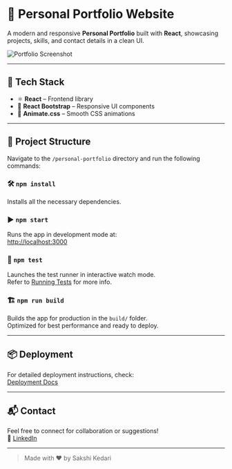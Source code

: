 # 💼 Personal Portfolio Website

A modern and responsive **Personal Portfolio** built with **React**, showcasing projects, skills, and contact details in a clean UI.

![Portfolio Screenshot](https://user-images.githubusercontent.com/50160672/174933373-1ba6cadf-1c9a-48c3-aa58-984d0bd62d82.png)

---

## 🚀 Tech Stack

- ⚛️ **React** – Frontend library
- 🎨 **React Bootstrap** – Responsive UI components
- 💫 **Animate.css** – Smooth CSS animations

---

## 📂 Project Structure

Navigate to the `/personal-portfolio` directory and run the following commands:

### 🛠️ `npm install`

Installs all the necessary dependencies.

### ▶️ `npm start`

Runs the app in development mode at:  
[http://localhost:3000](http://localhost:3000)

### 🧪 `npm test`

Launches the test runner in interactive watch mode.  
Refer to [Running Tests](https://facebook.github.io/create-react-app/docs/running-tests) for more info.

### 🏗️ `npm run build`

Builds the app for production in the `build/` folder.  
Optimized for best performance and ready to deploy.

---

## 📦 Deployment

For detailed deployment instructions, check:  
[Deployment Docs](https://facebook.github.io/create-react-app/docs/deployment)

---

## 📬 Contact

Feel free to connect for collaboration or suggestions!  
🔗 [LinkedIn](https://www.linkedin.com/in/sakshikedari)

---

> Made with ❤️ by Sakshi Kedari
